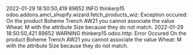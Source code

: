 2022-01-29 18:50:50,419 89652 INFO thinkerp15 odoo.addons.amcl_shopify.wizard.fetch_products_wiz: Exception occured: On the product Boheme Trench AW21 you cannot associate the value Wheat: M with the attribute Size because they do not match. 
2022-01-29 18:50:50,421 89652 WARNING thinkerp15 odoo.http: Error Occured On the product Boheme Trench AW21 you cannot associate the value Wheat: M with the attribute Size because they do not match. 
